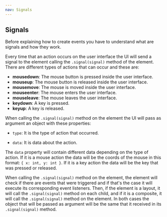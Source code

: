 ```yaml
---
nav: Signals
---
```


## Signals

Before explaining how to create events you have to understand what are signals and how they work.

Every time that an action occurs on the user interface the UI will send a signal to the element calling the `.signal(signal)` method of the element. There are different types of actions that can occur and these are:

- **mousedown**: The mouse button is pressed inside the user interface.
- **mouseup**: The mouse button is released inside the user interface.
- **mousemove**: The mouse is moved inside the user interface.
- **mouseenter**: The mouse enters the user interface.
- **mouseleave**: The mouse leaves the user interface.
- **keydown**: A key is pressed.
- **keyup**: A key is released.

When calling the `.signal(signal)` method on the element the UI will pass as argument an object with these properties:

- `type`: It is the type of action that occurred.

- `data`: It is data about the action.

The `data` property will contain different data depending on the type of action. If it is a mouse action the data will be the coords of the mouse in this format: `{ x: int, y: int }`. If it is a key action the data will be the key that was pressed or released.

When calling the `.signal(signal)` method on the element, the element will check if there are events that were triggered and if that's the case it will execute its corresponding event listeners. Then, if the element is a layout, it will call the `.signal(signal)` method on each child, and if it is a composite, it will call the `.signal(signal)` method on the element. In both cases the object that will be passed as argument will be the same that it received in its `.signal(signal)` method.
